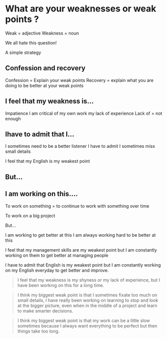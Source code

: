 # What are your weaknesses or weak points ?

Weak = adjective
Weakness = noun

We all hate this question!

A simple strategy

## Confession and recovery

Confession = Explain your weak points
Recovery = explain what you are doing to be better at
your weak points


## I feel that my weakness is...
Impatience
l am critical of my own work
my lack of experience
Lack of = not enough


## Ihave to admit that I...
I sometimes need to be a better listener
I have to admit I sometimes miss small details

I feel that my English is my weakest point


## But...
## l am working on this....

To work on something = to continue to work with something over time

To work on a big project


But...

I am working to get better at this
I am always working hard to be better at this

I feel that my management skills are my weakest point but I am constantly working on them to get better at managing people

I have to admit that English is my weakest point but I am constantly working on my English everyday to get better and improve.


> I feel that my weakness is my shyness or my lack of experience, but I have been working on this for a long time.

> I think my biggest weak point is that I sometimes fixate too much on small details, I have really been working on learning to stop and look at the bigger picture, even when in the middle of a project and learn to make smarter decisions.

> I think my biggest weak point is that my work can be a little slow sometimes because I always want everything to be perfect but then things take too long.





